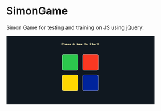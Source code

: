 # SimonGame
Simon Game for testing and training on JS using jQuery.

<img src="images/preview.PNG" width="400"> 
